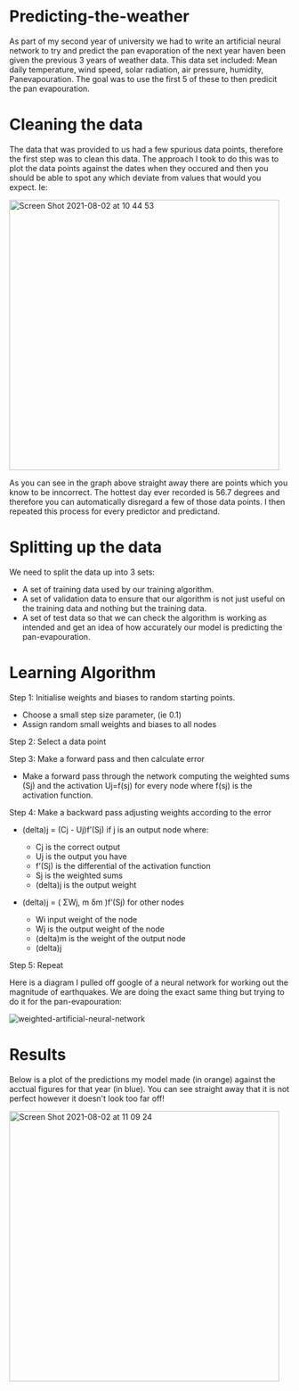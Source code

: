 # Predicting-the-weather
As part of my second year of university we had to write an artificial neural network to try and predict the pan evaporation of the next year haven been given the previous 3 years of weather data. This data set included: Mean daily temperature, wind speed, solar radiation, air pressure, humidity, Panevapouration. The goal was to use the first 5 of these to then predicit the pan evapouration. 

# Cleaning the data

The data that was provided to us had a few spurious data points, therefore the first step was to clean this data. The approach I took to do this was to plot the data points against the dates when they occured and then you should be able to spot any which deviate from values that would you expect. Ie:

<img width="485" alt="Screen Shot 2021-08-02 at 10 44 53" src="https://user-images.githubusercontent.com/62481908/127841402-030c9e28-f76f-4a82-8c63-3898336276ad.png">

As you can see in the graph above straight away there are points which you know to be inncorrect. The hottest day ever recorded is 56.7 degrees and therefore you can automatically disregard a few of those data points. I then repeated this process for every predictor and predictand. 

# Splitting up the data

We need to split the data up into 3 sets:

- A set of training data used by our training algorithm.
- A set of validation data to ensure that our algorithm is not just useful on the training
data and nothing but the training data.
- A set of test data so that we can check the algorithm is working as intended and get an idea of how accurately our model is predicting the pan-evapouration.


# Learning Algorithm

Step 1: Initialise weights and biases to random starting points.

- Choose a small step size parameter, (ie 0.1)
- Assign random small weights and biases to all nodes

Step 2: Select a data point

Step 3: Make a forward pass and then calculate error

- Make a forward pass through the network computing the weighted sums (Sj)
and the activation Uj=f(sj) for every node where f(sj) is the activation function.

Step 4: Make a backward pass adjusting weights according to the error

- (delta)j = (Cj - Uj)f’(Sj) if j is an output node where:
  - Cj is the correct output
  - Uj is the output you have
  - f’(Sj) is the differential of the activation function
  - Sj is the weighted sums
  - (delta)j is the output weight
 
- (delta)j = ( ΣWj, m δm )f’(Sj) for other nodes
  - Wi input weight of the node
  - Wj is the output weight of the node
  - (delta)m is the weight of the output node
  - (delta)j
  
Step 5: Repeat

Here is a diagram I pulled off google of a neural network for working out the magnitude of earthquakes. We are doing the exact same thing but trying to do it for the pan-evapouration:

![weighted-artificial-neural-network](https://user-images.githubusercontent.com/62481908/127844821-965d84ab-9783-4162-8928-fc28be336923.jpg)

# Results 
Below is a plot of the predictions my model made (in orange) against the acctual figures for that year (in blue). You can see straight away that it is not perfect however it doesn't look too far off! 

<img width="485" alt="Screen Shot 2021-08-02 at 11 09 24" src="https://user-images.githubusercontent.com/62481908/127844938-16110404-cd7d-4191-baaa-fa67c89b5b99.png">

